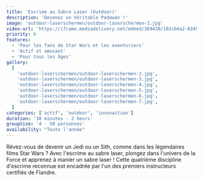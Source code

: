 ```yaml
---
title: 'Escrime au Sabre Laser (Outdoor)'
description: 'Devenez un Véritable Padawan !'
image: 'outdoor-laserschermen/outdoor-laserschermen-1.jpg'
video-url: 'https://iframe.mediadelivery.net/embed/369439/102cb4a2-6345-40dd-a2e1-37ed57c43929'
priority: 6
features:
  - 'Pour les fans de Star Wars et les aventuriers'
  - 'Actif et amusant'
  - 'Pour tous les âges'
gallery:
  [
    'outdoor-laserschermen/outdoor-laserschermen-2.jpg',
    'outdoor-laserschermen/outdoor-laserschermen-3.jpg',
    'outdoor-laserschermen/outdoor-laserschermen-4.jpg',
    'outdoor-laserschermen/outdoor-laserschermen-5.jpg',
    'outdoor-laserschermen/outdoor-laserschermen-6.jpg',
    'outdoor-laserschermen/outdoor-laserschermen-7.jpg',
  ]
categories: ['actif', 'outdoor', 'innovaction']
duration: '30 minutes - 2 heurs'
groupSize: '4 - 50 personnes'
availability: "Toute l'année"
---
```


Rêvez-vous de devenir un Jedi ou un Sith, comme dans les légendaires films Star Wars ? Avec l'escrime au sabre laser, plongez dans l'univers de la Force et apprenez à manier un sabre laser ! Cette quatrième discipline d'escrime reconnue est encadrée par l'un des premiers instructeurs certifiés de Flandre.
